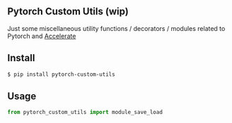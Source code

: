 ## Pytorch Custom Utils (wip)

Just some miscellaneous utility functions / decorators / modules related to Pytorch and <a href="https://huggingface.co/docs/accelerate/index">Accelerate</a>

## Install

```bash
$ pip install pytorch-custom-utils
```

## Usage

```python
from pytorch_custom_utils import module_save_load
```

